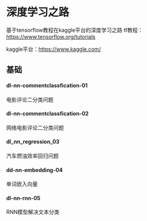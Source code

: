# 深度学习之路
基于tensorflow教程在kaggle平台的深度学习之路
tf教程：https://www.tensorflow.org/tutorials

kaggle平台：https://www.kaggle.com/

## 基础
#### dl-nn-commentclassfication-01
 电影评论二分类问题
#### dl-nn-commentclassfication-02
 网络电影评论二分类问题
#### dl_nn_regression_03
 汽车燃油效率回归问题
#### dd-nn-embedding-04
 单词嵌入向量
#### dl-nn-rnn-05
 RNN模型解决文本分类
